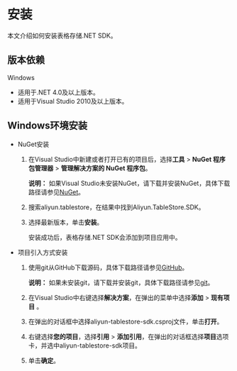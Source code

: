 # 安装

本文介绍如何安装表格存储.NET SDK。

## 版本依赖

Windows

-   适用于.NET 4.0及以上版本。
-   适用于Visual Studio 2010及以上版本。

## Windows环境安装

-   NuGet安装
    1.  在Visual Studio中新建或者打开已有的项目后，选择**工具** \> **NuGet 程序包管理器** \> **管理解决方案的 NuGet 程序包**。

        **说明：** 如果Visual Studio未安装NuGet，请下载并安装NuGet，具体下载路径请参见[NuGet](https://docs.nuget.org/docs/start-here/installing-nuget)。

    2.  搜索aliyun.tablestore，在结果中找到Aliyun.TableStore.SDK。
    3.  选择最新版本，单击**安装**。

        安装成功后，表格存储.NET SDK会添加到项目应用中。

-   项目引入方式安装
    1.  使用git从GitHub下载源码，具体下载路径请参见[GitHub](https://github.com/aliyun/aliyun-tablestore-csharp-sdk.git)。

        **说明：** 如果未安装git，请下载并安装git，具体下载路径请参见[git](https://git-scm.com/downloads)。

    2.  在Visual Studio中右键选择**解决方案**，在弹出的菜单中选择**添加** \> **现有项目** 。
    3.  在弹出的对话框中选择aliyun-tablestore-sdk.csproj文件，单击**打开**。
    4.  右键选择**您的项目**，选择**引用** \> **添加引用**，在弹出的对话框选择**项目**选项卡，并选中aliyun-tablestore-sdk项目。
    5.  单击**确定**。

